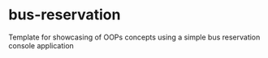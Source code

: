 # bus-reservation
Template for showcasing of OOPs concepts using a simple bus reservation console application
